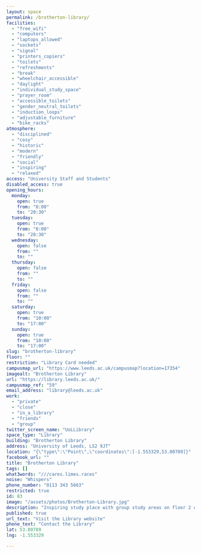 ```yaml
---
layout: space
permalink: /brotherton-library/
facilities:
  - "free_wifi"
  - "computers"
  - "laptops_allowed"
  - "sockets"
  - "signal"
  - "printers_copiers"
  - "toilets"
  - "refreshments"
  - "break"
  - "wheelchair_accessible"
  - "daylight"
  - "individual_study_space"
  - "prayer_room"
  - "accessible_toilets"
  - "gender_neutral_toilets"
  - "induction_loops"
  - "adjustable_furniture"
  - "bike_racks"
atmosphere:
  - "disciplined"
  - "cosy"
  - "historic"
  - "modern"
  - "friendly"
  - "social"
  - "inspiring"
  - "relaxed"
access: "University Staff and Students"
disabled_access: true
opening_hours:
  monday:
    open: true
    from: "8:00"
    to: "20:30"
  tuesday:
    open: true
    from: "8:00"
    to: "20:30"
  wednesday:
    open: false
    from: ""
    to: ""
  thursday:
    open: false
    from: ""
    to: ""
  friday:
    open: false
    from: ""
    to: ""
  saturday:
    open: true
    from: "10:00"
    to: "17:00"
  sunday:
    open: true
    from: "10:00"
    to: "17:00"
slug: "brotherton-library"
floor: ""
restriction: "Library Card needed"
campusmap_url: "https://www.leeds.ac.uk/campusmap?location=17354"
imagealt: "Brotherton Library"
url: "https://library.leeds.ac.uk/"
campusmap_ref: "59"
email_address: "library@leeds.ac.uk"
work:
  - "private"
  - "close"
  - "in_a_library"
  - "friends"
  - "group"
twitter_screen_name: "UoLLibrary"
space_type: "Library"
building: "Brotherton Library"
address: "University of Leeds, LS2 9JT"
location: "{\"type\":\"Point\",\"coordinates\":[-1.553329,53.80789]}"
facebook_url: ""
title: "Brotherton Library"
tags: []
what3words: "///cares.limes.races"
noise: "Whispers"
phone_number: "0113 343 5663"
restricted: true
id: 83
image: "/assets/photos/Brotherton-Library.jpg"
description: "Inspiring study place with group study areas on floor 2 of the Main Building and floor 3 of the West Building."
published: true
url_text: "Visit the Library website"
phone_text: "Contact the Library"
lat: 53.80789
lng: -1.553329

---
```

